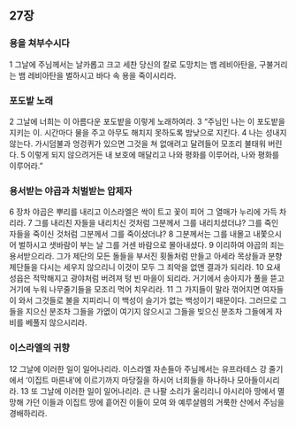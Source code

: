 ## 27장
### 용을 쳐부수시다
1 그날에 주님께서는 날카롭고 크고 세찬 당신의 칼로 도망치는 뱀 레비아탄을, 구불거리는 뱀 레비아탄을 벌하시고 바다 속 용을 죽이시리라.
### 포도밭 노래
2 그날에 너희는 이 아름다운 포도밭을 이렇게 노래하여라.
3 “주님인 나는 이 포도밭을 지키는 이. 시간마다 물을 주고 아무도 해치지 못하도록 밤낮으로 지킨다.
4 나는 성내지 않는다. 가시덤불과 엉겅퀴가 있으면 그것을 쳐 없애려고 달려들어 모조리 불태워 버린다.
5 이렇게 되지 않으려거든 내 보호에 매달리고 나와 평화를 이루어라, 나와 평화를 이루어라.”
### 용서받는 야곱과 처벌받는 압제자
6 장차 야곱은 뿌리를 내리고 이스라엘은 싹이 트고 꽃이 피어 그 열매가 누리에 가득 차리라.
7 그를 내리친 자들을 내리치신 것처럼 그분께서 그를 내리치셨더냐? 그를 죽인 자들을 죽이신 것처럼 그분께서 그를 죽이셨더냐?
8 그분께서는 그를 내몰고 내쫓으시어 벌하시고 샛바람이 부는 날 그를 거센 바람으로 몰아내셨다.
9 이리하여 야곱의 죄는 용서받으리라. 그가 제단의 모든 돌들을 부서진 횟돌처럼 만들고 아세라 목상들과 분향 제단들을 다시는 세우지 않으리니 이것이 모두 그 죄악을 없앤 결과가 되리라.
10 요새 성읍은 적막해지고 광야처럼 버려져 텅 빈 마을이 되리라. 거기에서 송아지가 풀을 뜯고 거기에 누워 나무줄기들을 모조리 먹어 치우리라.
11 그 가지들이 말라 꺾어지면 여자들이 와서 그것들로 불을 지피리니 이 백성이 슬기가 없는 백성이기 때문이다. 그러므로 그들을 지으신 분조차 그들을 가엾이 여기지 않으시고 그들을 빚으신 분조차 그들에게 자비를 베풀지 않으시리라.
### 이스라엘의 귀향
12 그날에 이러한 일이 일어나리라. 이스라엘 자손들아 주님께서는 유프라테스 강 줄기에서 ‘이집트 마른내’에 이르기까지 마당질을 하시어 너희들을 하나하나 모아들이시리라.
13 또 그날에 이러한 일이 일어나리라. 큰 나팔 소리가 울리리니 아시리아 땅에서 멸망해 가던 이들과 이집트 땅에 흩어진 이들이 모여 와 예루살렘의 거룩한 산에서 주님을 경배하리라.
